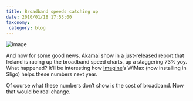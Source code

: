 ```yaml
---
title: Broadband speeds catching up
date: 2010/01/18 17:53:00
taxonomy: 
 category: blog 
---
```


![image](http://lh6.ggpht.com/_-8eBgLSYyzA/S1SgBphfssI/AAAAAAAAsfg/RZqxSmyG0Eo/image%5B5%5D.png?imgmax=800)

And now for some good news. [Akamai](http://www.akamai.com/) show in a just-released report that Ireland is racing up the broadband speed charts, up a staggering 73% yoy. What happened? It’ll be interesting how [Imagine](http://www.imagine.ie/wimax-splash/index.html)’s WiMax (now installing in Sligo) helps these numbers next year.

Of course what these numbers don’t show is the cost of broadband. Now that would be real change.

